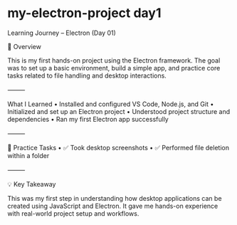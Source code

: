 # my-electron-project day1



Learning Journey – Electron (Day 01)

📌 Overview

This is my first hands-on project using the Electron framework.
The goal was to set up a basic environment, build a simple app, and practice core tasks related to file handling and desktop interactions.

⸻

What I Learned
	•	Installed and configured VS Code, Node.js, and Git
	•	Initialized and set up an Electron project
	•	Understood project structure and dependencies
	•	Ran my first Electron app successfully

⸻

🎯 Practice Tasks
	•	✅ Took desktop screenshots
	•	✅ Performed file deletion within a folder

⸻

💡 Key Takeaway

This was my first step in understanding how desktop applications can be created using JavaScript and Electron. It gave me hands-on experience with real-world project setup and workflows.

